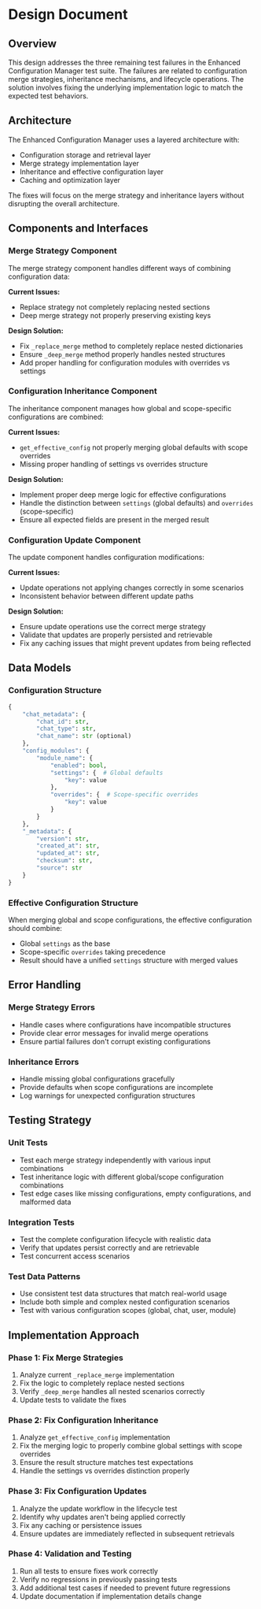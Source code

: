 # Design Document

## Overview

This design addresses the three remaining test failures in the Enhanced Configuration Manager test suite. The failures are related to configuration merge strategies, inheritance mechanisms, and lifecycle operations. The solution involves fixing the underlying implementation logic to match the expected test behaviors.

## Architecture

The Enhanced Configuration Manager uses a layered architecture with:
- Configuration storage and retrieval layer
- Merge strategy implementation layer  
- Inheritance and effective configuration layer
- Caching and optimization layer

The fixes will focus on the merge strategy and inheritance layers without disrupting the overall architecture.

## Components and Interfaces

### Merge Strategy Component

The merge strategy component handles different ways of combining configuration data:

**Current Issues:**
- Replace strategy not completely replacing nested sections
- Deep merge strategy not properly preserving existing keys

**Design Solution:**
- Fix `_replace_merge` method to completely replace nested dictionaries
- Ensure `_deep_merge` method properly handles nested structures
- Add proper handling for configuration modules with overrides vs settings

### Configuration Inheritance Component

The inheritance component manages how global and scope-specific configurations are combined:

**Current Issues:**
- `get_effective_config` not properly merging global defaults with scope overrides
- Missing proper handling of settings vs overrides structure

**Design Solution:**
- Implement proper deep merge logic for effective configurations
- Handle the distinction between `settings` (global defaults) and `overrides` (scope-specific)
- Ensure all expected fields are present in the merged result

### Configuration Update Component

The update component handles configuration modifications:

**Current Issues:**
- Update operations not applying changes correctly in some scenarios
- Inconsistent behavior between different update paths

**Design Solution:**
- Ensure update operations use the correct merge strategy
- Validate that updates are properly persisted and retrievable
- Fix any caching issues that might prevent updates from being reflected

## Data Models

### Configuration Structure

```python
{
    "chat_metadata": {
        "chat_id": str,
        "chat_type": str,
        "chat_name": str (optional)
    },
    "config_modules": {
        "module_name": {
            "enabled": bool,
            "settings": {  # Global defaults
                "key": value
            },
            "overrides": {  # Scope-specific overrides
                "key": value
            }
        }
    },
    "_metadata": {
        "version": str,
        "created_at": str,
        "updated_at": str,
        "checksum": str,
        "source": str
    }
}
```

### Effective Configuration Structure

When merging global and scope configurations, the effective configuration should combine:
- Global `settings` as the base
- Scope-specific `overrides` taking precedence
- Result should have a unified `settings` structure with merged values

## Error Handling

### Merge Strategy Errors
- Handle cases where configurations have incompatible structures
- Provide clear error messages for invalid merge operations
- Ensure partial failures don't corrupt existing configurations

### Inheritance Errors
- Handle missing global configurations gracefully
- Provide defaults when scope configurations are incomplete
- Log warnings for unexpected configuration structures

## Testing Strategy

### Unit Tests
- Test each merge strategy independently with various input combinations
- Test inheritance logic with different global/scope configuration combinations
- Test edge cases like missing configurations, empty configurations, and malformed data

### Integration Tests
- Test the complete configuration lifecycle with realistic data
- Verify that updates persist correctly and are retrievable
- Test concurrent access scenarios

### Test Data Patterns
- Use consistent test data structures that match real-world usage
- Include both simple and complex nested configuration scenarios
- Test with various configuration scopes (global, chat, user, module)

## Implementation Approach

### Phase 1: Fix Merge Strategies
1. Analyze current `_replace_merge` implementation
2. Fix the logic to completely replace nested sections
3. Verify `_deep_merge` handles all nested scenarios correctly
4. Update tests to validate the fixes

### Phase 2: Fix Configuration Inheritance  
1. Analyze `get_effective_config` implementation
2. Fix the merging logic to properly combine global settings with scope overrides
3. Ensure the result structure matches test expectations
4. Handle the settings vs overrides distinction properly

### Phase 3: Fix Configuration Updates
1. Analyze the update workflow in the lifecycle test
2. Identify why updates aren't being applied correctly
3. Fix any caching or persistence issues
4. Ensure updates are immediately reflected in subsequent retrievals

### Phase 4: Validation and Testing
1. Run all tests to ensure fixes work correctly
2. Verify no regressions in previously passing tests
3. Add additional test cases if needed to prevent future regressions
4. Update documentation if implementation details change